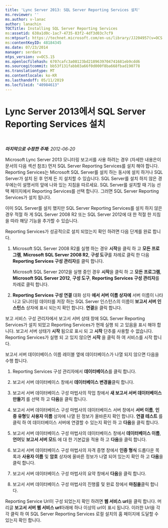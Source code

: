 ```yaml
---
title: 'Lync Server 2013: SQL Server Reporting Services 설치'
ms.reviewer: ''
ms.author: v-lanac
author: lanachin
TOCTitle: Installing SQL Server Reporting Services
ms:assetid: 638a1d0c-1ac7-4735-83f2-4df3d03c7cf9
ms:mtpsurl: https://technet.microsoft.com/en-us/library/JJ204957(v=OCS.15)
ms:contentKeyID: 48184345
ms.date: 07/23/2014
manager: serdars
mtps_version: v=OCS.15
ms.openlocfilehash: 6707cafc3a08123bd2189639704741681eb9cdd6
ms.sourcegitcommit: bb53f131fabb03a66f0d000f8ba668fbad190778
ms.translationtype: MT
ms.contentlocale: ko-KR
ms.lasthandoff: 05/11/2019
ms.locfileid: "40984613"
---
```

<div data-xmlns="http://www.w3.org/1999/xhtml">

<div class="topic" data-xmlns="http://www.w3.org/1999/xhtml" data-msxsl="urn:schemas-microsoft-com:xslt" data-cs="http://msdn.microsoft.com/en-us/">

<div data-asp="http://msdn2.microsoft.com/asp">

# <a name="installing-sql-server-reporting-services-in-lync-server-2013"></a>Lync Server 2013에서 SQL Server Reporting Services 설치

</div>

<div id="mainSection">

<div id="mainBody">

<span> </span>

_**마지막으로 수정한 주제:** 2012-06-20_

Microsoft Lync Server 2013 모니터링 보고서를 사용 하려는 경우 (자세한 내용은이 문서의 다음 섹션 참조) 먼저 SQL Server Reporting Services를 설치 해야 합니다. Reporting Services는 Microsoft SQL Server를 설치 하는 동시에 설치 하거나 SQL Server가 설치 된 후 언제 든 지 설치할 수 있습니다. SQL Server를 설치 하지 않은 경우에는이 설명서의 앞에 나와 있는 지침을 따르세요. SQL Server를 설치할 때 기능 선택 페이지에서 Reporting Services를 선택 합니다. 그러면 SQL Server Reporting Services가 설치 됩니다.

이미 SQL Server를 설치 했지만 SQL Server Reporting Services를 설치 하지 않은 경우 적절 하 게 SQL Server 2008 R2 또는 SQL Server 2012에 대 한 적절 한 지침을 따라 해당 기능을 추가할 수 있습니다.

Reporting Services가 성공적으로 설치 되었는지 확인 하려면 다음 단계를 완료 합니다.

1.  Microsoft SQL Server 2008 R2를 실행 하는 경우 **시작**을 클릭 하 고 **모든 프로그램**, **Microsoft SQL Server 2008 R2**, **구성 도구**를 차례로 클릭 한 다음 **Reporting Services 구성 관리자**를 클릭 합니다.
    
    Microsoft SQL Server 2012을 실행 중인 경우 **시작**을 클릭 하 고 **모든 프로그램**, **Microsoft SQL Server 2012**, **구성 도구**, **Reporting Services 구성 관리자**를 차례로 클릭 합니다.

2.  **Reporting Services 구성 연결** 대화 상자 **에서 서버 이름 상자에** 서버 이름이 나타나고 모니터링 데이터를 저장 하는 SQL Server 인스턴스의 이름이 **보고서 서버 인스턴스** 상자에 표시 되는지 확인 합니다. **연결**을 클릭 합니다.

보고 서비스 구성 관리자에서 보고서 서버 상태 창에 SQL Server Reporting Services가 설치 되었고 Reporting Services가 현재 실행 되 고 있음을 표시 해야 합니다. 보고서 서버 상태가 **시작** 됨으로 표시 되 고 **시작** 단추를 사용할 수 없습니다. Reporting Services가 실행 되 고 있지 않으면 **시작** 을 클릭 하 여 서비스를 시작 합니다.

보고서 서버 데이터베이스 이름 레이블 옆에 데이터베이스가 나열 되지 않으면 다음을 수행 합니다.

1.  Reporting Services 구성 관리자에서 **데이터베이스**를 클릭 합니다.

2.  보고서 서버 데이터베이스 창에서 **데이터베이스 변경을**클릭 합니다.

3.  보고서 서버 데이터베이스 구성 마법사의 작업 창에서 **새 보고서 서버 데이터베이스 만들기** 를 선택 하 고 **다음**을 클릭 합니다.

4.  보고서 서버 데이터베이스 구성 마법사의 데이터베이스 서버 창에서 **서버 이름**, **인증 유형**및 **사용자 이름** 상자에 나열 된 정보가 올바른지 확인 합니다. **연결 테스트** 를 클릭 하 여 데이터베이스 서버에 연결할 수 있는지 확인 하 고 **다음**을 클릭 합니다.

5.  보고서 서버 데이터베이스 구성 마법사의 데이터베이스 창에서 **데이터베이스 이름**, **언어**및 **보고서 서버 모드** 에 대 한 기본값을 적용 하 고 **다음**을 클릭 합니다.

6.  보고서 서버 데이터베이스 구성 마법사의 자격 증명 창에서 **인증 형식** 드롭다운 목록과 **사용자 이름** 및 **암호** 상자에 올바른 정보가 나열 되어 있는지 확인 하 고 **다음**을 클릭 합니다.

7.  보고서 서버 데이터베이스 구성 마법사의 요약 창에서 **다음**을 클릭 합니다.

8.  보고서 서버 데이터베이스 구성 마법사의 진행률 및 완료 창에서 **마침을**클릭 합니다.

Reporting Service Url이 구성 되었는지 확인 하려면 **웹 서비스 url**을 클릭 합니다. 머리글 **보고서 서버 웹 서비스 url**아래에 하나 이상의 url이 표시 됩니다. 이러한 Url을 각각 클릭 하 여 SQL Server Reporting Services 로컬 설치의 홈 페이지에 도달할 수 있는지 확인 합니다.

</div>

<span> </span>

</div>

</div>

</div>

